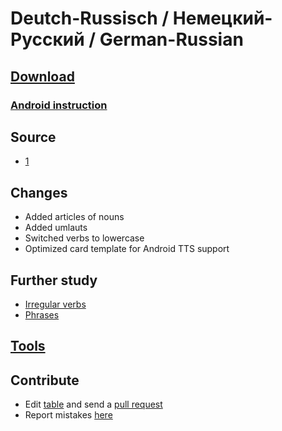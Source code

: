# Deutch-Russisch / Немецкий-Русский / German-Russian

## [Download](./De-Ru.apkg)

### [Android instruction](https://www.youtube.com/watch?v=i7r8Fqc1izs)

## Source

* [1](https://ankiweb.net/shared/info/677598525)

## Changes

* Added articles of nouns
* Added umlauts
* Switched verbs to lowercase
* Optimized card template for Android TTS support

## Further study

* [Irregular verbs](https://ankiweb.net/shared/info/224557590)
* [Phrases](../De-Ru-phrases/de-ru-phrases.md)

## [Tools](../wiki.md#tools)

## Contribute

* Edit [table](./De-Ru.txt) and send a [pull request](https://docs.github.com/en/github/collaborating-with-pull-requests/proposing-changes-to-your-work-with-pull-requests/creating-a-pull-request)
* Report mistakes [here](https://github.com/br4ch1st0chr0n3/anki-decks/discussions/1)
